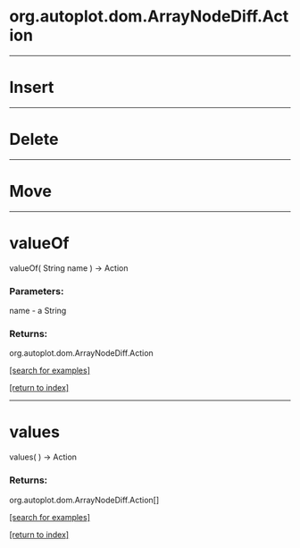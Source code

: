 # org.autoplot.dom.ArrayNodeDiff.Action
***
<a name="Insert"></a>
# Insert



***
<a name="Delete"></a>
# Delete



***
<a name="Move"></a>
# Move



***
<a name="valueOf"></a>
# valueOf
valueOf( String name ) &rarr; Action



### Parameters:
name - a String

### Returns:
org.autoplot.dom.ArrayNodeDiff.Action


<a href="https://github.com/autoplot/dev/search?q=valueOf&unscoped_q=valueOf">[search for examples]</a>

<a href="https://github.com/autoplot/documentation/blob/master/javadoc/index-all.md">[return to index]</a>

***
<a name="values"></a>
# values
values(  ) &rarr; Action



### Returns:
org.autoplot.dom.ArrayNodeDiff.Action[]


<a href="https://github.com/autoplot/dev/search?q=values&unscoped_q=values">[search for examples]</a>

<a href="https://github.com/autoplot/documentation/blob/master/javadoc/index-all.md">[return to index]</a>

